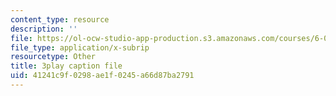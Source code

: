 ```yaml
---
content_type: resource
description: ''
file: https://ol-ocw-studio-app-production.s3.amazonaws.com/courses/6-046j-design-and-analysis-of-algorithms-spring-2015/41241c9f0298ae1f0245a66d87ba2791_U4x-hzhohB8.srt
file_type: application/x-subrip
resourcetype: Other
title: 3play caption file
uid: 41241c9f-0298-ae1f-0245-a66d87ba2791
---
```

